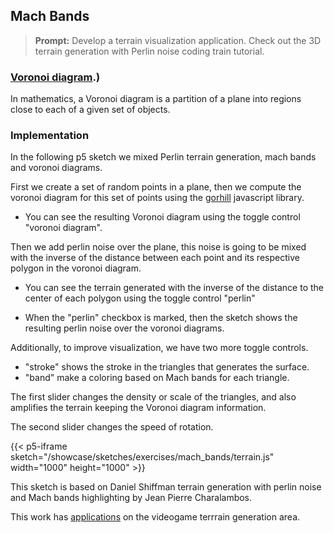 ## Mach Bands
>**Prompt:** Develop a terrain visualization application. Check out the 3D terrain generation with Perlin noise coding train tutorial.
>
### [Voronoi diagram](https://en.wikipedia.org/wiki/Voronoi_diagram#:~:text=In%20mathematics%2C%20a%20Voronoi%20diagram,%2C%20sites%2C%20or%20generators).)
In mathematics, a Voronoi diagram is a partition of a plane into regions close to each of a given set of objects.

### Implementation

In the following p5 sketch we mixed Perlin terrain generation, mach bands and voronoi diagrams.

First we create a set of random points in a plane, then we compute the voronoi diagram for this set of points using the [gorhill](https://github.com/gorhill/Javascript-Voronoi) javascript library.

- You can see the resulting Voronoi diagram using the toggle control "voronoi diagram".

Then we add perlin noise over the plane, this noise is going to be mixed with the inverse of the distance between each point and its respective polygon in the voronoi diagram.

- You can see the terrain generated with the inverse of the distance to the center of each polygon using the toggle control "perlin"

- When the "perlin" checkbox is marked, then the sketch shows the resulting perlin noise over the voronoi diagrams.

Additionally, to improve visualization, we have two more toggle controls.
- "stroke" shows the stroke in the triangles that generates the surface.
- "band" make a coloring based on Mach bands for each triangle.

The first slider changes the density or scale of the triangles, and also amplifies the terrain keeping the Voronoi diagram information.

The second slider changes the speed of rotation.

{{< p5-iframe sketch="/showcase/sketches/exercises/mach_bands/terrain.js" width="1000" height="1000" >}}

This sketch is based on Daniel Shiffman terrain generation with perlin noise and Mach bands highlighting by Jean Pierre Charalambos.

This work has [applications](https://www.redblobgames.com/x/2022-voronoi-maps-tutorial/) on the videogame terrrain generation area.
